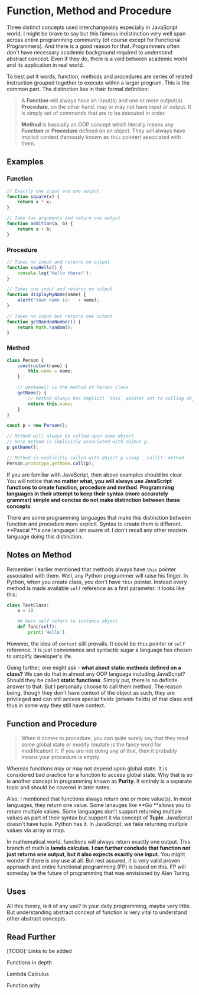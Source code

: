 # Function, Method and Procedure

Three distinct concepts used interchangeably especially in JavaScript world. I might be brave to say but this famous indistinction very well span across entire programming community \(of course except for Functional Programmers\). And there is a good reason for that. Programmers often don't have necessary academic background required to understand abstract concept. Even if they do, there is a void between academic world and its application in real world.

To best put it words, function, methods and procedures are series of related instruction grouped together to execute within a larger program. This is the common part. The distinction lies in their formal definition:

> A **Function** will always have an input\(s\) and one or more output\(s\). **Procedure**, on the other hand, may or may not have input or output. It is simply set of commands that are to be executed in order.
>
> **Method** is basically an OOP concept which literally means any **Function** or **Procedure** defined on an object. They will always have implicit context \(famously known as `this` pointer\) associated with them.

## Examples

### Function

```js
// Exactly one input and one output
function square(x) {
    return x * x;
}

// Take two arguments and return one output
function addition(a, b) {
    return a + b;
}
```

### Procedure

```js
// Takes no input and returns no output
function sayHello() {
    console.log('Hello there!');
}

// Takes one input and returns no output
function displayMyName(name) {
    alert('Your name is: ' + name);
}

// Takes no input but returns one output
function getRandomNumber() {
    return Math.random();
}
```

### Method

```js
class Person {
    constructor(name) {
        this.name = name;
    }

    // getName() is the method of Person class
    getName() {
        // Method always has implicit `this` pointer set to calling object (known as context).
        return this.name;
    }
}

const p = new Person();

// Method will always be called upon some object.
// Here method is implicitly associated with object p.
p.getName();

// Method is explicitly called with object p using `.call()` method
Person.prototype.getName.call(p);
```

If you are familiar with JavaScript, then above examples should be clear. You will notice that **no matter what, you will always use JavaScript functions to create function, procedure and method**. **Programming languages in their attempt to keep their syntax \(more accurately grammar\) simple and concise do not make distinction between these concepts**.

There are some programming languages that make this distinction between function and procedure more explicit. Syntax to create them is different. **Pascal **is one language I am aware of. I don't recall any other modern language doing this distinction.

## Notes on Method

Remember I earlier mentioned that methods always have `this` pointer associated with them. Well, any Python programmer will raise his finger. In Python, when you create class, you don't have `this` pointer. Instead every method is made available `self` reference as a first parameter. It looks like this:

```py
class TestClass:
    a = 10

    ## Here self refers to instance object
    def func(self):
        print('Hello')
```

However, the idea of `context` still prevails. It could be `this` pointer or `self` reference. It is just convenience and syntactic sugar a language has chosen to simplify developer's life.

Going further, one might ask - **what about static methods defined on a class?** We can do that in almost any OOP language including JavaScript? Should they be called **static functions**. Simply put, there is no definite answer to that. But I personally choose to call them method. The reason being, though they don't have context of the object as such, they are privileged and can still access special fields \(private fields\) of that class and thus in some way they still have context.

## Function and Procedure

> When it comes to procedure, you can quite surely say that they read some global state or modify \(mutate is the fancy word for modification\) it. If you are not doing any of that, then it probably means your procedure is empty.

Whereas functions may or may not depend upon global state. It is considered bad practice for a function to access global state. Why that is so is another concept in programming known as **Purity**. It entirely is a separate topic and should be covered in later notes.

Also, I mentioned that functions always return one or more value\(s\). In most languages, they return one value. Some lanauges like **Go **allows you to return multiple values. Some languages don't support returning multiple values as part of their syntax but support it via concept of **Tuple**. JavaScript doesn't have tuple. Python has it. In JavaScript, we fake returning multiple values via array or map.

In mathematical world, functions will always return exactly one output. This branch of math is **lamda calculus**. **I can further conclude that function not just returns one output, but it also expects exactly one input**. You might wonder if there is any use at all. But rest assured, it is very valid proven approach and entire functional programming \(FP\) is based on this. FP will someday be the future of programming that was envisioned by Alan Turing.

## Uses

All this theory, is it of any use? In your daily programming, maybe very little. But understanding abstract concept of function is very vital to understand other abstract concepts.

## Read Further

\[TODO\]: Links to be added

Functions in depth

Lambda Calculus

Function arity

